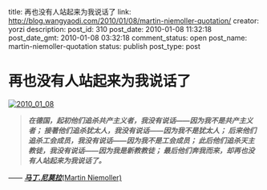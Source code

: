 title: 再也没有人站起来为我说话了
link: http://blog.wangyaodi.com/2010/01/08/martin-niemoller-quotation/
creator: yorzi
description: 
post_id: 310
post_date: 2010-01-08 11:32:18
post_date_gmt: 2010-01-08 03:32:18
comment_status: open
post_name: martin-niemoller-quotation
status: publish
post_type: post

# 再也没有人站起来为我说话了

[![2010_01_08](/wp-content/uploads/2010/01/2010_01_08.jpg)](http://blog.wangyaodi.com/2010/01/08/martin-niemoller-quotation/2010_01_08/)

> **_在德国，起初他们追杀共产主义者，我没有说话——因为我不是共产主义者； 接著他们追杀犹太人，我没有说话——因为我不是犹太人； 后来他们追杀工会成员，我没有说话——因为我不是工会成员； 此后他们追杀天主教徒，我没有说话——因为我是新教教徒； 最后他们奔我而来，却再也没有人站起来为我说话了。_**

—— [_**马丁.尼莫拉**_(Martin Niemoller)](http://zh.wikipedia.org/wiki/馬丁·尼莫拉)